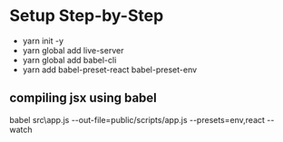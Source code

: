 # Setup Step-by-Step
- yarn init -y
- yarn global add live-server
- yarn global add babel-cli
- yarn add babel-preset-react babel-preset-env

## compiling jsx using babel
babel src\app.js --out-file=public/scripts/app.js --presets=env,react --watch